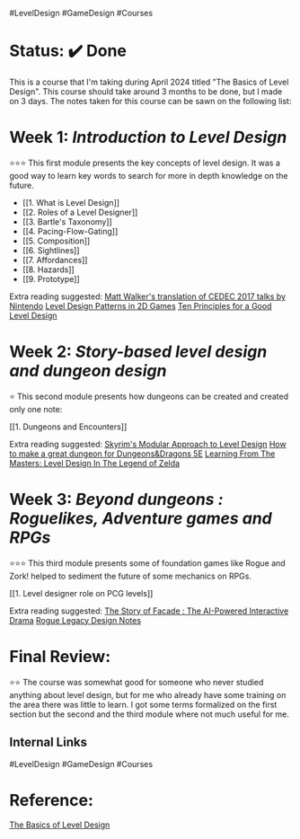 #LevelDesign #GameDesign #Courses 
# Status: **✔️ Done**

This is a course that I'm taking during April 2024 titled "The Basics of Level Design". This course should take around 3 months to be done, but I made on 3 days. The notes taken for this course can be sawn on the following list:

# Week 1: *Introduction to Level Design* 
⭐⭐⭐
This first module presents the key concepts of level design. It was a good way to learn key words to search for more in depth knowledge on the future.

- [[1. What is Level Design]]
- [[2. Roles of a Level Designer]]
- [[3. Bartle's Taxonomy]]
- [[4. Pacing-Flow-Gating]]
- [[5. Composition]]
- [[6. Sightlines]]
- [[7. Affordances]]
- [[8. Hazards]]
- [[9. Prototype]]

Extra reading suggested:
[Matt Walker's translation of CEDEC 2017 talks by Nintendo](https://gist.github.com/idbrii/e39fe96279aa1670319bfa521d907399)
[Level Design Patterns in 2D Games](https://www.gamedeveloper.com/design/level-design-patterns-in-2d-games)
[Ten Principles for a Good Level Design](https://www.gamedeveloper.com/design/ten-principles-of-good-level-design-part-1-)

# Week 2: *Story-based level design and dungeon design*
⭐
This second module presents how dungeons can be created and created only one note:

[[1. Dungeons and Encounters]]

Extra reading suggested:
[Skyrim's Modular Approach to Level Design](https://www.gamedeveloper.com/design/skyrim-s-modular-approach-to-level-design)
[How to make a great dungeon for Dungeons&Dragons 5E](https://www.dicebreaker.com/games/dungeons-and-dragons-5e/how-to/how-to-make-great-dungeon-dnd%20)
[Learning From The Masters: Level Design In The Legend of Zelda](https://www.gamedeveloper.com/design/learning-from-the-masters-level-design-in-i-the-legend-of-zelda-i-)

# Week 3: *Beyond dungeons : Roguelikes, Adventure games and RPGs*
⭐⭐⭐
This third module presents some of foundation games like Rogue and Zork! helped to sediment the future of some mechanics on RPGs.

[[1. Level designer role on  PCG levels]]

Extra reading suggested:
[The Story of Facade : The AI-Powered Interactive Drama](https://www.gamedeveloper.com/design/the-story-of-facade-the-ai-powered-interactive-drama)
[Rogue Legacy Design Notes](https://cellardoorgames.com/rogue-legacy-design-notes/)

# Final Review:
⭐⭐
The course was somewhat good for someone who never studied anything about level design, but for me who already have some training on the area there was little to learn. I got some terms formalized on the first section but the second and the third module where not much useful for me.
## Internal Links
#LevelDesign #GameDesign #Courses 

# Reference:
[The Basics of Level Design](https://learning.edx.org/course/course-v1:LCIEducation+130.1x+3T2023/home)
